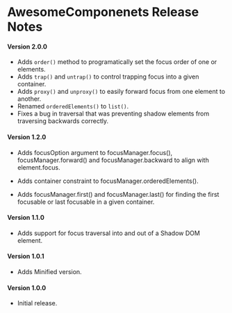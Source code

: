 # AwesomeComponenets Release Notes

#### **Version 2.0.0**

 - Adds `order()` method to programatically set the focus order of one or elements.
 - Adds `trap()` and `untrap()` to control trapping focus into a given container.
 - Adds `proxy()` and `unproxy()` to easily forward focus from one element to another.
 - Renamed `orderedElements()` to `list()`.
 - Fixes a bug in traversal that was preventing shadow elements from traversing backwards correctly.

#### **Version 1.2.0**

 - Adds focusOption argument to focusManager.focus(), focusManager.forward() and focusManager.backward to align with element.focus.

 - Adds container constraint to focusManager.orderedElements().

 - Adds focusManager.first() and focusManager.last() for finding the first focusable or last focusable in a given container.

#### **Version 1.1.0**

 - Adds support for focus traversal into and out of a Shadow DOM element.

#### **Version 1.0.1**

 - Adds Minified version.

#### **Version 1.0.0**

 - Initial release.
